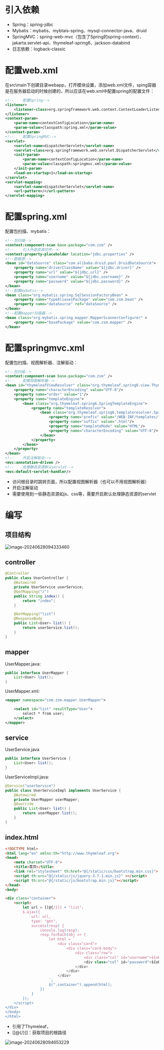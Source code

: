 # 引入依赖

+ Spring：spring-jdbc
+ Mybatis：mybatis、mybtais-spring、mysql-connector-java、druid
+ SpringMVC：spring-web-mvc（包含了Spring的spring-context）、jakarta.servlet-api、thymeleaf-spring6、jackson-databind
+ 日志依赖：logback-classic

# 配置web.xml

在src\main下创建目录webapp，打开模块设置，添加web.xml文件，sping容器是在服务器启动的时候创建的，所以应该在web.xml中配置spring的配置文件：

```xml
<!--    配置Spring-->
<listener>
    <listener-class>org.springframework.web.context.ContextLoaderListener</listener-class>
</listener>
<context-param>
    <param-name>contextConfigLocation</param-name>
    <param-value>classpath:spring.xml</param-value>
</context-param>
<!--    配置SpringMVC-->
<servlet>
    <servlet-name>dispatcherServlet</servlet-name>
    <servlet-class>org.springframework.web.servlet.DispatcherServlet</servlet-class>
    <init-param>
        <param-name>contextConfigLocation</param-name>
        <param-value>classpath:springmvc.xml</param-value>
    </init-param>
    <load-on-startup>1</load-on-startup>
</servlet>
<servlet-mapping>
    <servlet-name>dispatcherServlet</servlet-name>
    <url-pattern>/</url-pattern>
</servlet-mapping>
```

# 配置spring.xml

配置包扫描、mybatis：

```xml
<!--包扫描-->
<context:component-scan base-package="com.zsm" />
<!--    引入外部资源文件-->
<context:property-placeholder location="jdbc.properties" />
<!--数据源-->
<bean id="dataSource" class="com.alibaba.druid.pool.DruidDataSource">
    <property name="driverClassName" value="${jdbc.driver}" />
    <property name="url" value="${jdbc.url}" />
    <property name="username" value="${jdbc.username}" />
    <property name="password" value="${jdbc.password}" />
</bean>
<!--配置mybatis-->
<bean class="org.mybatis.spring.SqlSessionFactoryBean" >
    <property name="typeAliasesPackage" value="com.zsm.bean" />
    <property name="dataSource" ref="dataSource" />
</bean>
<!--配置mapper扫描器-->
<bean class="org.mybatis.spring.mapper.MapperScannerConfigurer" >
    <property name="basePackage" value="com.zsm.mapper" />
</bean>
```

# 配置springmvc.xml

配置包扫描、视图解析器、注解驱动：

```xml
<!--包扫描-->
<context:component-scan base-package="com.zsm" />
<!--    配置视图解析器-->
<bean id="thymeleafViewResolver" class="org.thymeleaf.spring6.view.ThymeleafViewResolver">
    <property name="characterEncoding" value="UTF-8"/>
    <property name="order" value="1"/>
    <property name="templateEngine">
        <bean class="org.thymeleaf.spring6.SpringTemplateEngine">
            <property name="templateResolver">
                <bean class="org.thymeleaf.spring6.templateresolver.SpringResourceTemplateResolver">
                    <property name="prefix" value="/WEB-INF/templates/"/>
                    <property name="suffix" value=".html"/>
                    <property name="templateMode" value="HTML"/>
                    <property name="characterEncoding" value="UTF-8"/>
                </bean>
            </property>
        </bean>
    </property>
</bean>
<!--    开启注解驱动-->
<mvc:annotation-driven />
<!--    处理静态资源默认servlet-->
<mvc:default-servlet-handler/>
```

+ 访问根目录时跳转页面，所以配置视图解析器（也可以不用视图解析器）
+ 开启注解驱动
+ 需要使用到一些静态资源如js、css等，需要开启默认处理静态资源的servlet

# 编写

## 项目结构

![image-20240628094333460](https://gitee.com/LowProfile666/image-bed/raw/master/img/202406280943559.png)

## controller

```java
@Controller
public class UserController {
    @Autowired
    private UserService userService;
    @GetMapping("/")
    public String index() {
        return "index";
    }

    @GetMapping("list")
    @ResponseBody
    public List<User> list() {
        return userService.list();
    }
}
```

## mapper

UserMapper.java:

```java
public interface UserMapper {
    List<User> list();
}
```

UserMapper.xml:

```xml
<mapper namespace="com.zsm.mapper.UserMapper">

    <select id="list" resultType="User">
        select * from user;
    </select>
</mapper>
```

## service

UserService.java

```java
public interface UserService {
    List<User> list();
}
```

UserServiceImpl.java:

```java
@Service("userService")
public class UserServiceImpl implements UserService {
    @Autowired
    private UserMapper userMapper;
    @Override
    public List<User> list() {
        return userMapper.list();
    }
}
```

## index.html

```html
<!DOCTYPE html>
<html lang="en" xmlns:th="http://www.thymeleaf.org">
<head>
    <meta charset="UTF-8">
    <title>首页</title>
    <link rel="stylesheet" th:href="@{/static/css/bootstrap.min.css}">
    <script th:src="@{/static/js/jquery-3.7.1.min.js}" ></script>
    <script th:src="@{/static/js/bootstrap.min.js}"></script>
</head>
<body>

<div class="container">
    <script>
        let url = [[@{/}]] + "list";
        $.ajax({
            url: url,
            type: "get",
            success(resp) {
                console.log(resp);
                resp.forEach(obj => {
                    let html = `
                        <div class="card">
                            <div class="card-body">
                                <div class="row">
                                    <div class="col" id="username">${obj.username}</div>
                                    <div class="col" id="password">${obj.password}</div>
                                </div>
                            </div>
                        </div>
                    `;
                    $(".container").append(html);
                })
            }
        });
    </script>
</div>
</body>
</html>
```

+ 引用了Thymeleaf，
+ [[@{/}]]：获取项目的根路径

![image-20240628094653229](https://gitee.com/LowProfile666/image-bed/raw/master/img/202406280946282.png)

